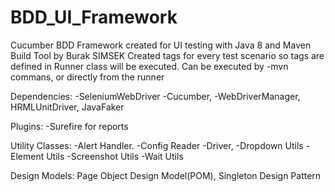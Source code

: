 # BDD_UI_Framework

Cucumber BDD Framework created for UI testing with Java 8 and Maven Build Tool by Burak SIMSEK
Created tags for every test scenario so tags are defined in Runner class will be executed. Can be executed by -mvn commans, or directly from the runner

Dependencies: -SeleniumWebDriver -Cucumber, -WebDriverManager, HRMLUnitDriver, JavaFaker

Plugins: -Surefire for reports

Utility Classes: -Alert Handler. -Config Reader -Driver, -Dropdown Utils -Element Utils -Screenshot Utils -Wait Utils

Design Models: Page Object Design Model(POM), Singleton Design Pattern

